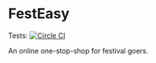 # FestEasy

Tests: [![Circle CI](https://circleci.com/gh/jasrusable/festeasy.svg?style=svg&circle-token=c7a32d51438bd6f2fee752e729560c36b76a4a37)](https://circleci.com/gh/jasrusable/festeasy)


An online one-stop-shop for festival goers.
